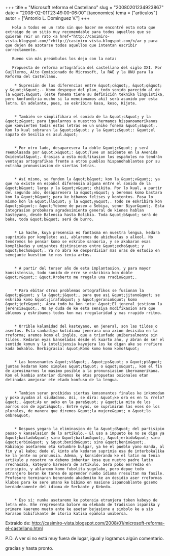 +++
title = "Microsoft reforma el Castellano"
slug = "20080201234923867"
date = "2008-02-01T23:49:00-06:00"
[taxonomies]
tema = ["articulos"]
autor = ["Antonio L. Dominguez V."]
+++

       Hola a todos en un rato sin que hacer me encontré esta nota que extraigo de un sitio muy recomendable para todos aquellos que se quieran reir un rato <a href="http://casimiro-vista.blogspot.com/">http://casimiro-vista.blogspot.com/</a> y para que dejen de azotarse todos aquellos que intentan escribir correctamente.  

       Bueno sin más preámbulos los dejo con la nota: 

<!-- more -->
       Propuesta de reforma ortográfica del castellano del siglo XXI. Por Guillermo, Alto Comisionado de Microsoft, la RAE y la ONU para la Reforma del Castellano.

        * Supresión de las diferencias entre &quot;c&quot;, &quot;q&quot; y &quot;k&quot;.- Komo despegue del plan, todo sonido parecido al de la &quot;k&quot; (este fonema tiene su definición teknika linguistika, pero konfundiria mucho si la mencionamos aki) será asumido por esta letra. En adelante, pues, se eskribira kasa, keso, Kijote.


        * También se simplifikara el sonido de la &quot;c&quot; y la &quot;z&quot; para igualarnos a nuestros hermanos hispanoamerikanos que konvierten todas estas letras en un uniko fonema &quot;s&quot;. Kon lo kual sobraran la &quot;c&quot; y la &quot;z&quot;: &quot;el sapato de Sesilia es asul.&quot;


        * Por otro lado, desaparesera la doble &quot;c&quot; y será reemplasada por &quot;x&quot;: &quot;Tuve un axidente en la Avenida Oxidental&quot;. Grasias a esta modifikasion los españoles no tendrán ventajas ortografikas frente a otros pueblos hispanohablantes por su extraña pronunsiasion de siertas letras.


        * Así mismo, se funden la &quot;b&quot; kon la &quot;v&quot;; ya que no existe en español diferensia alguna entre el sonido de la &quot;b&quot; larga y la &quot;v&quot; chikita. Por lo kual, a partir del segundo año, desaparesera la &quot;v&quot; y beremos komo bastara kon la &quot;b&quot; para ke bibamos felises y kontentos. Pasa lo mismo kon la &quot;ll&quot; y la &quot;y&quot;. Todo se eskribira kon &quot;y&quot;: &quot;Yebeme de paseo a Sebiya, senor Biyar&quot;. Esta integrasion probokara agradesimiento general de kienes hablan kasteyano, desde Balensia hasta Bolibia. Toda &quot;b&quot; será de baka, toda &quot;b&quot; será de burro.


        * La hache, kuya presensia es fantasma en nuestra lengua, kedara suprimida por kompleto: asi, ablaremos de abichuelas o alkool. No tendremos ke pensar komo se eskribe sanaoria, y se akabaran esas komplikadas y umiyantes distinsiones entre &quot;echo&quot; y &quot;hecho&quot;. Ya no abra ke desperdisiar mas oras de estudio en semejante kuestion ke nos tenia artos.


        * A partir del terser año de esta implantasion, y para mayor konsistensia, todo sonido de erre se eskribira kon doble &quot;r&quot;: &quot;Rroberto me rregalo una rradio&quot;.


        * Para ebitar otros problemas ortografikos se fusionan la &quot;g&quot; y la &quot;j&quot;, para que asi &quot;jitano&quot; se eskriba komo &quot;jirafa&quot; y &quot;geranio&quot; komo &quot;jefe&quot;. Aora todo ba kon jota: &quot;El jeneral jestiono la jerensia&quot;. No ay duda de ke esta sensiya modifikasion ara que ablemos y eskribamos todos kon mas rregularidad y mas rrapido rritmo.


        * Orrible kalamidad del kasteyano, en jeneral, son las tildes o asentos. Esta sankadiya kotidiana jenerara una axion desisiba en la rreforma; aremos komo el inglés, que a triunfado unibersalmente sin tildes. Kedaran eyas kanseladas desde el kuarto año, y abran de ser el sentido komun y la intelijensia kayejera los ke digan ake se rrefiere kada bokablo. Berbigrasia: &quot;Komo komo komo komo!&quot;


        * Las konsonantes &quot;st&quot;, &quot;ps&quot; o &quot;pt&quot; juntas kedaran komo simples &quot;t&quot; o &quot;s&quot;, kon el fin de aprosimarnos lo masimo posible a la pronunsiasion iberoamerikana. Kon el kambio anterior diremos ke etas propuetas osionales etan detinadas amejorar ete etado konfuso de la lengua.


        * Tambien seran proibidas siertas konsonantes finales ke inkomodan y poko ayudan al siudadano. Asi, se dira: &quot;ke ora es en tu rrelo?&quot;, &quot;As un ueko en la pare&quot; y &quot;La mita de los aorros son de aguti&quot;. Entre eyas, se suprimiran las eses de los plurales, de manera que diremos &quot;la mujere&quot; o &quot;lo ombre&quot;


        * Despues yegara la eliminasion de la &quot;d&quot; del partisipio pasao y kanselasion de lo artikulo.- El uso a impueto ke no se diga ya &quot;bailado&quot; sino &quot;bailao&quot;, &quot;erbido&quot; sino &quot;erbio&quot; y &quot;benido&quot; sino &quot;benio&quot;. Kabibajo asetaremo eta kotumbre bulgar, ya ke el pueblo yano manda, al fin y al kabo; dede el kinto año kedaran suprimia esa de interbokalika ke la jente no pronunsia. Adema, y konsiderando ke el latin no tenia artikulo y nosotro no debemo imbentar kosa que nuetro padre latin rrechasaba, kateyano karesera de artikulo. Sera poko enrredao en prinsipio, y ablaremo komo fubolita yugolabo, pero depue todo etranjero beran ke tarea de aprender nuebo idioma rresultan ma fasile. Profesore terminaran benerando akademiko ke an desidio aser rreformas klabes para ke sere umano ke bibimo en nasione ispanoablante gosemo berdaderamente del idioma de Serbante y Kebedo.


        * Eso si: nunka asetaremo ke potensia etranjera token kabeyo de letra eñe. Eñe rrepresenta balore ma elebado de tradision ispanika y primero kaeremo mueto ante ke asetar bejasione a simbolo ke a sio korason bibifikante de itoria katisa epañola unibersa.

Extraido de:
<a href="http://casimiro-vista.blogspot.com/2008/01/microsoft-reforma-el-castellano.html">http://casimiro-vista.blogspot.com/2008/01/microsoft-reforma-el-castellano.html</a>

P.D. A ver si no está muy fuera de lugar, igual y logramos algún
comentario.

gracias y hasta pronto.

